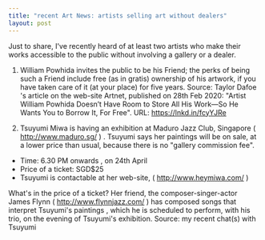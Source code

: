 ```yaml
---
title: "recent Art News: artists selling art without dealers"
layout: post
---
```


Just to share, I've recently heard of at least two artists who make their works accessible to the public without involving a gallery or a dealer.

1. William Powhida invites the public to be his Friend; the perks of being such a Friend include free (as in gratis) ownership of his artwork, if you have taken care of it (at your place) for five years. 
Source: Taylor Dafoe 's article on the web-site Artnet, published on 28th Feb 2020: 
"Artist William Powhida Doesn’t Have Room to Store All His Work—So He Wants You to Borrow It, For Free". URL: 
https://lnkd.in/fcyYJRe

2. Tsuyumi Miwa is having an exhibition at Maduro Jazz Club, Singapore ( http://www.maduro.sg/ ) . Tsuyumi says her paintings will be on sale, at a lower price than usual, because there is no "gallery commission fee".

- Time: 6.30 PM onwards , on 24th April
- Price of a ticket: SGD$25 
- Tsuyumi is contactable at her web-site, 
( http://www.heymiwa.com/ )

What's in the price of a ticket? Her friend, the composer-singer-actor James Flynn ( http://www.flynnjazz.com/ ) has composed songs that interpret Tsuyumi's paintings , which he is scheduled to perform, with his trio, on the evening of Tsuyumi's exhibition. 
Source: my recent chat(s) with Tsuyumi

